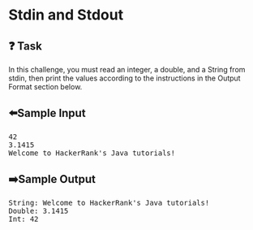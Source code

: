 # Stdin and Stdout  
## ❓ Task
In this challenge, you must read an integer, a double, and a String from stdin, then print the values according to the instructions in the Output Format section below.

## ⬅️Sample Input
<pre>
42
3.1415
Welcome to HackerRank's Java tutorials!
</pre>

## ➡️Sample Output
<pre>
String: Welcome to HackerRank's Java tutorials!
Double: 3.1415
Int: 42
</pre>